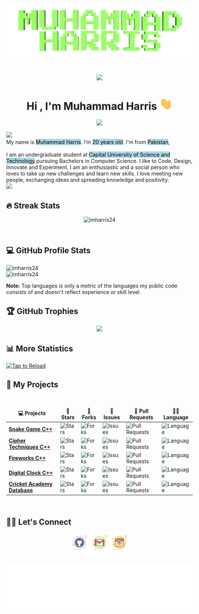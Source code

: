 <h1 align="center">
<img src="https://github.com/imharris24/imharris24/blob/main/Resouces/name2.gif" alt="Muhammad Harris" />
<p align="center">
   <a href="https://count.getloli.com/"><img src="https://count.getloli.com/get/@:imharris24"></a>
</p>
<h1 align="center">Hi , I'm Muhammad Harris <img src="https://github.com/imharris24/imharris24/blob/main/Resouces/HandWave.gif" width="35"></h1>
<p align="center">
   <a href="https://github.com/imharris24/imharris24"><img src="https://readme-typing-svg.herokuapp.com?lines=Computer+Science+Student;Future+Full+Stack+Developer;Always%20learning%20new%20things&center=true&width=500&height=50"></a>
</p>
<a href="https://www.github.com/imharris24"><img src="https://user-images.githubusercontent.com/73097560/115834477-dbab4500-a447-11eb-908a-139a6edaec5c.gif"></a>
<br>My name is <mark style="background-color: lightblue">Muhammad Harris</mark>. I’m <mark style="background-color: lightblue">20 years old</mark>. I'm from <mark style="background-color: lightblue">Pakistan</mark>, 
<br><br>
I am an undergraduate student at <mark style="background-color: lightblue">Capital University of Science and Technology</mark> pursuing Bachelors in Computer Science. I like to Code, Design, Innovate and Experiment. I am an enthusiastic and a social person who loves to take up new challenges and learn new skills. I love meeting new people, exchanging ideas and spreading knowledge and positivity.
<br>
<a href="https://www.github.com/imharris24"><img src="https://user-images.githubusercontent.com/73097560/115834477-dbab4500-a447-11eb-908a-139a6edaec5c.gif"></a>
	
## 🔥 Streak Stats
	
<p align="center"><img src="https://github-readme-streak-stats.herokuapp.com/?user=imharris24&theme=tokyonight_duo" alt="imharris24"  /></p>
<br/>
	
## 💻 GitHub Profile Stats
	
   <img src="https://github-readme-stats.vercel.app/api?username=imharris24&show_icons=true&theme=github_dark" alt="imharris24">
	<br>
	<img src="https://github-readme-stats.vercel.app/api/top-langs/?username=imharris24&theme=github_dark&layout=compact" alt="imharris24">
	
   <br/>
 
   <b>Note:</b> Top languages is only a metric of the languages my public code consists of and doesn't reflect experience or skill level.
   </p>
	
## 🏆 GitHub Trophies
	
<p align=center>
<img src="https://github-profile-trophy.vercel.app/?username=AkuraDiary&theme=darkhub">
</p>	
</details>
	
## 📊 More Statistics
	
[![Tap to Reload](https://metrics.lecoq.io/imharris24?template=classic&base.header=0&base.metadata=0&isocalendar=1&languages=1&people=1&isocalendar.duration=half-year&languages.limit=8&languages.sections=most-used&languages.colors=github&languages.threshold=0%25&languages.indepth=false&languages.recent.load=300&languages.recent.days=14&people.limit=24&people.size=28&people.types=followers%2C%20following&people.identicons=false&people.shuffle=false&config.timezone=Asia%2FCalcutta)](https://www.github.com/imharris24)
	
	
## 🥇 My Projects
	
<br />
<table>
<thead align="center">
<tr border: none;>
<td><b>💻 Projects</b></td>
<td><b>🌟 Stars</b></td>
<td><b>🍴 Forks</b></td>
<td><b>🐛 Issues</b></td>
<td><b>🔔 Pull Requests</b></td>
<td><b>👨‍💻 Language</b></td>
</tr>
</thead>
<tbody>
<tr>
<td><a href="https://github.com/imharris24/Snake-Game"><b>Snake Game C++</b></a></td>
<td><img alt="Stars" src="https://img.shields.io/github/stars/imharris24/Snake-Game?style=flat-square&labelColor=343b41"/></td>
<td><img alt="Forks" src="https://img.shields.io/github/forks/imharris24/Snake-Game?style=flat-square&labelColor=343b41"/></td>
<td><img alt="Issues" src="https://img.shields.io/github/issues/imharris24/Snake-Game?style=flat-square"/></td>
<td><img alt="Pull Requests" src="https://img.shields.io/github/issues-pr/imharris24/Snake-Game?style=flat-square"/></td>
<td><img alt="Language" src="https://img.shields.io/github/languages/top/imharris24/Snake-Game?style=flat-square"/></td>
</tr>
<tr>
<td><a href="https://github.com/imharris24/Encryption-Decryption"><b>Cipher Techniques C++</b></a></td>
<td><img alt="Stars" src="https://img.shields.io/github/stars/imharris24/Encryption-Decryption?style=flat-square&labelColor=343b41"/></td>
<td><img alt="Forks" src="https://img.shields.io/github/forks/imharris24/Encryption-Decryption?style=flat-square&labelColor=343b41"/></td>
<td><img alt="Issues" src="https://img.shields.io/github/issues/imharris24/Encryption-Decryption?style=flat-square"/></td>
<td><img alt="Pull Requests" src="https://img.shields.io/github/issues-pr/imharris24/Encryption-Decryption?style=flat-square"/></td>
<td><img alt="Language" src="https://img.shields.io/github/languages/top/imharris24/Encryption-Decryption?style=flat-square"/></td>
</tr>
<tr>
<td><a href="https://github.com/imharris24/Fireworks"><b>Fireworks C++</b></a></td>
<td><img alt="Stars" src="https://img.shields.io/github/stars/imharris24/Fireworks?style=flat-square&labelColor=343b41"/></td>
<td><img alt="Forks" src="https://img.shields.io/github/forks/imharris24/Fireworks?style=flat-square&labelColor=343b41"/></td>
<td><img alt="Issues" src="https://img.shields.io/github/issues/imharris24/Fireworks?style=flat-square"/></td>
<td><img alt="Pull Requests" src="https://img.shields.io/github/issues-pr/imharris24/Fireworks?style=flat-square"/></td>
<td><img alt="Language" src="https://img.shields.io/github/languages/top/imharris24/Fireworks?style=flat-square"/></td>
</tr>
<tr>
<td><a href="https://github.com/imharris24/Digital-Clock"><b>Digital Clock C++</b></a></td>
<td><img alt="Stars" src="https://img.shields.io/github/stars/imharris24/Digital-Clock?style=flat-square&labelColor=343b41"/></td>
<td><img alt="Forks" src="https://img.shields.io/github/forks/imharris24/Digital-Clock?style=flat-square&labelColor=343b41"/></td>
<td><img alt="Issues" src="https://img.shields.io/github/issues/imharris24/Digital-Clock?style=flat-square"/></td>
<td><img alt="Pull Requests" src="https://img.shields.io/github/issues-pr/imharris24/Digital-Clock?style=flat-square"/></td>
<td><img alt="Language" src="https://img.shields.io/github/languages/top/imharris24/Digital-Clock?style=flat-square"/></td>
</tr>
<tr>
<td><a href="https://github.com/imharris24/Cricket-Academy-Database"><b>Cricket Academy Database</b></a></td>
<td><img alt="Stars" src="https://img.shields.io/github/stars/imharris24/Cricket-Academy-Database?style=flat-square&labelColor=343b41"/></td>
<td><img alt="Forks" src="https://img.shields.io/github/forks/imharris24/Cricket-Academy-Database?style=flat-square&labelColor=343b41"/></td>
<td><img alt="Issues" src="https://img.shields.io/github/issues/imharris24/Cricket-Academy-Database?style=flat-square"/></td>
<td><img alt="Pull Requests" src="https://img.shields.io/github/issues-pr/imharris24/Cricket-Academy-Database?style=flat-square"/></td>
<td><img alt="Language" src="https://img.shields.io/github/languages/top/imharris24/Cricket-Academy-Database?style=flat-square"/></td>
</tr>
</tbody>
</table>
<br/>  
	
## 🙋‍♀️ Let's Connect
	
<p align="center">
   <a href="mailto:harris20014@gmail.com"><img src="https://github.com/imharris24/imharris24/blob/main/Resouces/github.png" alt="Gmail"/></a>
   <a href="https://github.com/imharris24"><img src="https://github.com/imharris24/imharris24/blob/main/Resouces/gmail.png" alt="GitHub"/></a>
   <a href="https://instagram.com/im_harrisg"><img src="https://github.com/imharris24/imharris24/blob/main/Resouces/instagram.png" alt="Instagram"/></a>
</p>
<br/>
<img height="120" alt="Thanks for visiting me" width="100%" src="https://github.com/imharris24/imharris24/blob/main/Resouces/marquee.svg" />
